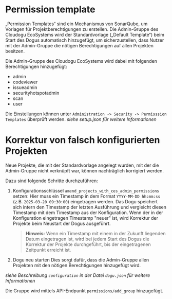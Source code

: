 # Permission template

„Permission Templates“ sind ein Mechanismus von SonarQube, um Vorlagen für Projektberechtigungen zu erstellen. Die
Admin-Gruppe des Cloudogu EcoSystems wird der Standardvorlage („Default Template“) beim Start des Dogus automatisch 
hinzugefügt, um sicherzustellen, dass Nutzer mit der Admin-Gruppe die nötigen Berechtigungen auf allen Projekten besitzen.

Die Admin-Gruppe des Cloudogu EcoSystems wird dabei mit folgenden Berechtigungen hinzugefügt:
- admin
- codeviewer
- issueadmin
- securityhotspotadmin
- scan
- user

Die Einstellungen können unter `Administration -> Security -> Permisssion Templates` überprüft werden.
*siehe setup.json für weitere Informationen*

# Korrektur von falsch konfigurierten Projekten

Neue Projekte, die mit der Standardvorlage angelegt wurden, mit der die Admin-Gruppe nicht verknüpft war, können 
nachträglich korrigiert werden.

Dazu sind folgende Schritte durchzuführen:
1. Konfigurationsschlüssel `amend_projects_with_ces_admin_permissions` setzen:
   Hier muss ein Timestamp in dem Format `YYYY-MM-DD hh:mm:ss` (z.B. `2025-03-20 09:30:00`) eingetragen werden.
   Das Dogu speichert sich intern den Timestamp der letzten Ausführung und  vergleicht diesen Timestamp mit dem Timestamp aus der Konfiguration.
   Wenn der in der Konfiguration eingetragen Timestamp "neuer" ist, wird Korrektur der Projekte beim Neustart der Dogus ausgeführt.
   > **Hinweis:** Wenn ein Timestamp mit einem in der Zukunft liegenden Datum eingetragen ist, wird bei jedem Start des Dogus die Korrektur der Projekte durchgeführt, bis der eingetragenen Zeitpunkt erreicht ist. 
   
2. Dogu neu starten
   Dies sorgt dafür, dass die Admin-Gruppe allen Projekten mit den nötigen Berechtigungen hinzugefügt wird.

*siehe Beschreibung `configuration` in der Datei `dogu.json` für weitere Informationen*

Die Gruppe wird mittels API-Endpunkt `permissions/add_group` hinzugefügt.
